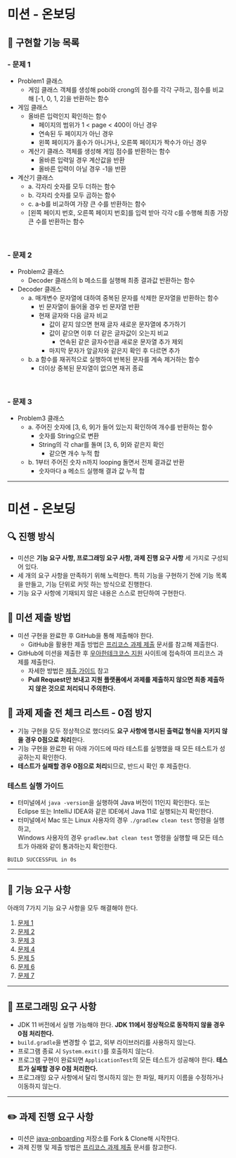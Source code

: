 # 미션 - 온보딩

## 🚀 구현할 기능 목록

### - 문제 1
- Problem1 클래스
  - 게임 클래스 객체를 생성해 pobi와 crong의 점수를 각각 구하고, 점수를 비교해 [-1, 0, 1, 2]을 반환하는 함수
- 게임 클래스
  - 올바른 입력인지 확인하는 함수
    - 페이지의 범위가 1 < page < 400이 아닌 경우
    - 연속된 두 페이지가 아닌 경우
    - 왼쪽 페이지가 홀수가 아니거나, 오른쪽 페이지가 짝수가 아닌 경우
  - 계산기 클래스 객체를 생성해 게임 점수를 반환하는 함수
    - 올바른 입력일 경우 계산값을 반환
    - 올바른 입력이 아닐 경우 -1을 반환
- 계산기 클래스
  - a. 각자리 숫자를 모두 더하는 함수
  - b. 각자리 숫자를 모두 곱하는 함수
  - c. a-b를 비교하여 가장 큰 수를 반환하는 함수
  - [왼쪽 페이지 번호, 오른쪽 페이지 번호]를 입력 받아 각각 c를 수행해 최종 가장 큰 수를 반환하는 함수

<br>

### - 문제 2
- Problem2 클래스
  - Decoder 클래스의 b 메소드를 실행해 최종 결과값 반환하는 함수
- Decoder 클래스
  - a. 매개변수 문자열에 대하여 중복된 문자를 삭제한 문자열을 반환하는 함수
    - 빈 문자열이 들어올 경우 빈 문자열 반환
    - 현재 글자와 다음 글자 비교
      - 값이 같지 않으면 현재 글자 새로운 문자열에 추가하기
      - 값이 같으면 이후 더 같은 글자값이 오는지 비교
        - 연속된 같은 글자수만큼 새로운 문자열 추가 제외
      - 마지막 문자가 앞글자와 같은지 확인 후 다르면 추가
  - b. a 함수를 재귀적으로 실행하여 반복된 문자를 계속 제거하는 함수
    - 더이상 중복된 문자열이 없으면 재귀 종료


<br>

### - 문제 3
- Problem3 클래스
  - a. 주어진 숫자에 [3, 6, 9]가 들어 있는지 확인하여 개수를 반환하는 함수
    - 숫자를 String으로 변환
    - String의 각 char를 돌며 [3, 6, 9]와 같은지 확인
      - 같으면 개수 누적 합
  - b. 1부터 주어진 숫자 n까지 looping 돌면서 전체 결과값 반환
    - 숫자마다 a 메소드 실행해 결과 값 누적 합

---

# 미션 - 온보딩

## 🔍 진행 방식

- 미션은 **기능 요구 사항, 프로그래밍 요구 사항, 과제 진행 요구 사항** 세 가지로 구성되어 있다.
- 세 개의 요구 사항을 만족하기 위해 노력한다. 특히 기능을 구현하기 전에 기능 목록을 만들고, 기능 단위로 커밋 하는 방식으로 진행한다.
- 기능 요구 사항에 기재되지 않은 내용은 스스로 판단하여 구현한다.

## 📮 미션 제출 방법

- 미션 구현을 완료한 후 GitHub을 통해 제출해야 한다.
    - GitHub을 활용한 제출 방법은 [프리코스 과제 제출](https://github.com/woowacourse/woowacourse-docs/tree/master/precourse) 문서를 참고해
      제출한다.
- GitHub에 미션을 제출한 후 [우아한테크코스 지원](https://apply.techcourse.co.kr) 사이트에 접속하여 프리코스 과제를 제출한다.
    - 자세한 방법은 [제출 가이드](https://github.com/woowacourse/woowacourse-docs/tree/master/precourse#제출-가이드) 참고
    - **Pull Request만 보내고 지원 플랫폼에서 과제를 제출하지 않으면 최종 제출하지 않은 것으로 처리되니 주의한다.**

## 🚨 과제 제출 전 체크 리스트 - 0점 방지

- 기능 구현을 모두 정상적으로 했더라도 **요구 사항에 명시된 출력값 형식을 지키지 않을 경우 0점으로 처리**한다.
- 기능 구현을 완료한 뒤 아래 가이드에 따라 테스트를 실행했을 때 모든 테스트가 성공하는지 확인한다.
- **테스트가 실패할 경우 0점으로 처리**되므로, 반드시 확인 후 제출한다.

### 테스트 실행 가이드

- 터미널에서 `java -version`을 실행하여 Java 버전이 11인지 확인한다. 또는 Eclipse 또는 IntelliJ IDEA와 같은 IDE에서 Java 11로 실행되는지 확인한다.
- 터미널에서 Mac 또는 Linux 사용자의 경우 `./gradlew clean test` 명령을 실행하고,   
  Windows 사용자의 경우  `gradlew.bat clean test` 명령을 실행할 때 모든 테스트가 아래와 같이 통과하는지 확인한다.

```
BUILD SUCCESSFUL in 0s
```

---

## 🚀 기능 요구 사항
아래의 7가지 기능 요구 사항을 모두 해결해야 한다.

1. [문제 1](./docs/PROBLEM1.md)
2. [문제 2](./docs/PROBLEM2.md)
3. [문제 3](./docs/PROBLEM3.md)
4. [문제 4](./docs/PROBLEM4.md)
5. [문제 5](./docs/PROBLEM5.md)
6. [문제 6](./docs/PROBLEM6.md)
7. [문제 7](./docs/PROBLEM7.md)

---

## 🎯 프로그래밍 요구 사항

- JDK 11 버전에서 실행 가능해야 한다. **JDK 11에서 정상적으로 동작하지 않을 경우 0점 처리한다.**
- `build.gradle`을 변경할 수 없고, 외부 라이브러리를 사용하지 않는다.
- 프로그램 종료 시 `System.exit()`를 호출하지 않는다.
- 프로그램 구현이 완료되면 `ApplicationTest`의 모든 테스트가 성공해야 한다. **테스트가 실패할 경우 0점 처리한다.**
- 프로그래밍 요구 사항에서 달리 명시하지 않는 한 파일, 패키지 이름을 수정하거나 이동하지 않는다.

---

## ✏️ 과제 진행 요구 사항

- 미션은 [java-onboarding](https://github.com/woowacourse-precourse/java-onboarding) 저장소를 Fork & Clone해 시작한다.
- 과제 진행 및 제출 방법은 [프리코스 과제 제출](https://github.com/woowacourse/woowacourse-docs/tree/master/precourse) 문서를 참고한다.
